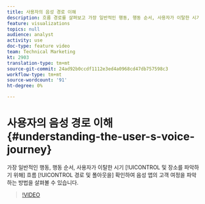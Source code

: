 ```yaml
---
title: 사용자의 음성 경로 이해
description: 흐름 경로를 살펴보고 가장 일반적인 행동, 행동 순서, 사용자가 이탈한 시기 및 장소를 확인하여 음성 앱에서의 고객 여정을 파악하는 방법을 살펴볼 수 있습니다.
feature: visualizations
topics: null
audience: analyst
activity: use
doc-type: feature video
team: Technical Marketing
kt: 2903
translation-type: tm+mt
source-git-commit: 24ad92b0ccdf1112e3ed4a0968cd47db757598c3
workflow-type: tm+mt
source-wordcount: '91'
ht-degree: 0%

---
```



# 사용자의 음성 경로 이해 {#understanding-the-user-s-voice-journey}

가장 일반적인 행동, 행동 순서, 사용자가 이탈한 시기 [!UICONTROL 및 장소를 파악하기 위해] 흐름 [!UICONTROL 경로 및 폴아웃을] 확인하여 음성 앱의 고객 여정을 파악하는 방법을 살펴볼 수 있습니다.

>[!VIDEO](https://video.tv.adobe.com/v/27226/?quality=12)
